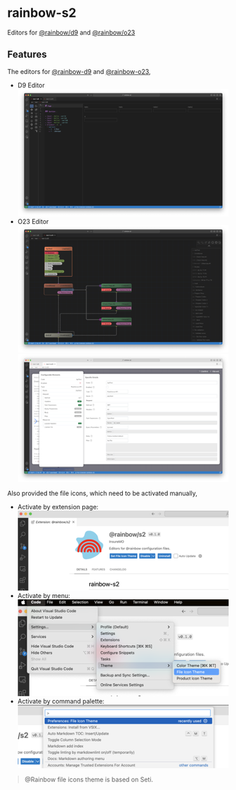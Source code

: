 # rainbow-s2

Editors for [@rainbow/d9](https://github.com/InsureMO/rainbow-d9) and [@rainbow/o23](https://github.com/InsureMO/rainbow-o23)

## Features

The editors for [@rainbow-d9](https://github.com/InsureMO/rainbow-d9) and [@rainbow-o23](https://github.com/InsureMO/rainbow-o23),

- D9 Editor
  ![d9-dark](./media/d9-dark.png)
- O23 Editor
  ![o23-dark](./media/o23-dark.png)
  ![o23-light](./media/o23-light.png)

Also provided the file icons, which need to be activated manually,

- Activate by extension page:
  ![activate-by-extension-page](./media/file-icons-from-extension.png)
- Activate by menu:
  ![activate-by-menu](./media/file-icons-from-menu.png)
- Activate by command palette:
  ![activate-by-command-palette](./media/file-icons-from-command.png)

> @Rainbow file icons theme is based on Seti.

[//]: # (## Requirements)

[//]: # (If you have any requirements or dependencies, add a section describing those and how to install and configure them.)

[//]: # (## Extension Settings)

[//]: # (Include if your extension adds any VS Code settings through the `contributes.configuration` extension point.)

[//]: # ()
[//]: # (For example:)

[//]: # ()
[//]: # (This extension contributes the following settings:)

[//]: # ()
[//]: # (* `myExtension.enable`: Enable/disable this extension.)

[//]: # (* `myExtension.thing`: Set to `blah` to do something.)

[//]: # (## Known Issues)

[//]: # (Calling out known issues can help limit users opening duplicate issues against your extension.)

[//]: # (## Release Notes)

[//]: # (Users appreciate release notes as you update your extension.)

[//]: # (### 1.0.0)

[//]: # ()
[//]: # (Initial release of ...)

[//]: # ()
[//]: # (### 1.0.1)

[//]: # ()
[//]: # (Fixed issue #.)

[//]: # ()
[//]: # (### 1.1.0)

[//]: # ()
[//]: # (Added features X, Y, and Z.)

